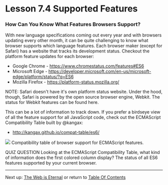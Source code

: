 # Lesson 7.4 Supported Features

### How Can You Know What Features Browsers Support?
With new language specifications coming out every year and with browsers updating every other month, it can be quite challenging to know what browser supports which language features. Each browser maker (except for Safari) has a website that tracks its development status. Checkout the platform feature updates for each browser:

- Google Chrome - https://www.chromestatus.com/features#ES6
- Microsoft Edge - https://developer.microsoft.com/en-us/microsoft-edge/platform/status/?q=ES6
- Mozilla Firefox - https://platform-status.mozilla.org/

NOTE: Safari doesn't have it's own platform status website. Under the hood, though, Safari is powered by the open source browser engine, Webkit. The status for Webkit features can be found here.

This can be a lot of information to track down. If you prefer a birdseye view of all the feature support for all JavaScript code, check out the ECMAScript Compatibility Table built by @kangax:

- http://kangax.github.io/compat-table/es6/

<img src="https://d17h27t6h515a5.cloudfront.net/topher/2017/January/5888ff26_es6-compatibility-tables/es6-compatibility-tables.png">
Compatibility table of browser support for ECMAScript features.

QUIZ QUESTION
Looking at the ECMAScript Compatibility Table, what kind of information does the first colored column display?
The status of all ES6 features supported by your current browser.

- - -
Next up: [The Web is Eternal](ND024_Part3_Lesson07_05.md) or return to [Table Of Contents](./ND024_TableOfContents.md)
